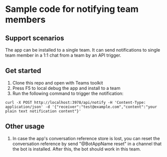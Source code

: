 # Sample code for notifying team members

## Support scenarios
The app can be installed to a single team. It can send notifications to single team member in a 1:1 chat from a team by an API trigger.

## Get started
1. Clone this repo and open with Teams toolkit
1. Press F5 to local debug the app and install to a team
1. Run the following command to trigger the notification:

```
curl -X POST http://localhost:3978/api/notify -H 'Content-Type: application/json' -d '{"receiver":"test@example.com","content":"your plain text notification content"}'
```

## Other usage

1. In case the app's conversation reference store is lost, you can reset the conversation reference by send "@BotAppName reset" in a channel that the bot is installed. After this, the bot should work in this team.
